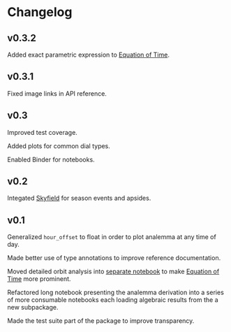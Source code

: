 
# Changelog

## v0.3.2

Added exact parametric expression to [Equation of Time](nb/equation_of_time.md).

## v0.3.1

Fixed image links in API reference.

## v0.3

Improved test coverage.

Added plots for common dial types.

Enabled Binder for notebooks.

## v0.2

Integated [Skyfield](https://rhodesmill.org/skyfield/) for season events and apsides.

## v0.1

Generalized `hour_offset` to float in order to plot analemma at any time of day.

Made better use of type annotations to improve reference documentation.

Moved detailed orbit analysis into [separate notebook](nb/orbit_analysis.md) to make [Equation of Time](nb/equation_of_time.md) more prominent.

Refactored long notebook presenting the analemma derivation into a series of more consumable notebooks each loading algebraic results from the a new subpackage.

Made the test suite part of the package to improve transparency.
